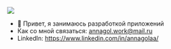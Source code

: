 ![](https://komarev.com/ghpvc/?username=AnnaGola)
- 👋 Привет, я занимаюсь разработкой приложений
-  Как со мной связаться: annagol.work@mail.ru
- LinkedIn: https://www.linkedin.com/in/annagolaa/
